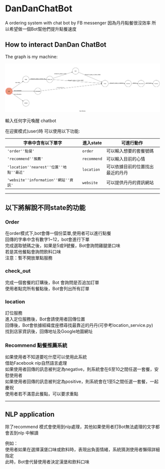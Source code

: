 # DanDanChatBot
A ordering system with chat bot by FB messenger
因為丹丹點餐很沒效率 所以希望做一個Bot幫他們提升點餐速度


## How to interact DanDan ChatBot
The graph is my machine:

![state diagram](https://github.com/MarkIChen/DanDanChatBot/blob/master/my_state_diagram.png?raw=true)

輸入任何字元喚醒 chatbot 

在迎賓模式(user)時 可以使用以下功能:

|字串中含有以下單字                        |進入state      |可進行動作                   |
|---------------------------------------|--------------|----------------------------|
|`'order''點餐'`                         |`order`       |可以輸入想要的套餐號碼         |
|`'recommend''推薦'`                     |`recommend`   |可以輸入目前的心情            |
|`'location''nearest''位置''地點''最近'`  |`location`    |可以依據目前的位置找出最近的丹丹 |
|`'website''information''網站''資訊'`    |`website`     |可以提供丹丹的資訊網站          |

***
## 以下將解說不同state的功能

### Order
在order模式下,bot會傳一個份菜單,使用者可以進行點餐  
回傳的字串中含有數字1~12，bot會進行下單  
完成選取號碼之後，如果是5或9號餐，Bot會詢問雞腿堡口味  
若是其他餐點會詢問飲料口味  
注意：暫不開放單點服務  

### check_out
完成一個套餐的訂購後，Bot 會詢問是否追加訂單  
使用者點完所有餐點後，Bot會列出所有訂單  

### location
訂位服務  
進入定位服務後，Bot會請使用者回傳位置  
回傳後，Bot會依據經緯度座標尋找最靠近的丹丹(可參考location_service.py)  
找到店家資訊後，回傳地址及Google地圖網址  

### Recommend 點餐推薦系統
如果使用者不知道要吃什麼可以使用此系統  
借助Facebook nlp自然語言處理  
如果使用者回傳的訊息被判定為negative，則系統會在6至10之間任選一套餐，安慰使用者  
如果使用者回傳的訊息被判定為positive，則系統會在1至5之間任選一套餐，一起慶祝  
使用者若不滿意此餐點，可以要求重點  

***
## NLP application
除了recommend 模式會使用到nlp處理，其他如果使用者打Bot無法處理的文字都會丟到nlp 中解讀  
  
例如：  
    使用者如果在選擇漢堡口味或飲料時，表現出負面情緒，系統猜測使用者懶得詳細指定  
    此時，Bot會代替使用者決定漢堡和飲料口味  
